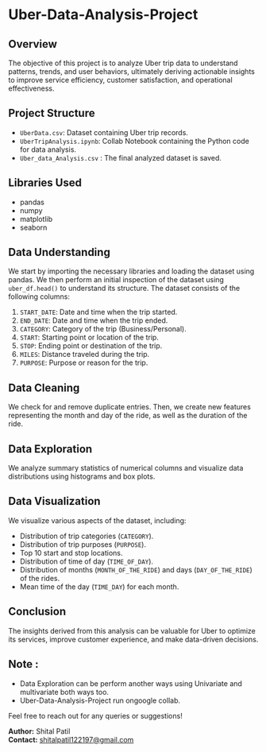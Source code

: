 # Uber-Data-Analysis-Project

## Overview
The objective of this project is to analyze Uber trip data to understand patterns, trends, and user behaviors, ultimately deriving actionable insights to improve service efficiency, customer satisfaction, and operational effectiveness.

## Project Structure
- `UberData.csv`: Dataset containing Uber trip records.
- `UberTripAnalysis.ipynb`: Collab Notebook containing the Python code for data analysis.
- `Uber_data_Analysis.csv` : The final analyzed dataset is saved.


## Libraries Used
- pandas
- numpy
- matplotlib
- seaborn

## Data Understanding
We start by importing the necessary libraries and loading the dataset using pandas. We then perform an initial inspection of the dataset using `uber_df.head()` to understand its structure. The dataset consists of the following columns:
1. `START_DATE`: Date and time when the trip started.
2. `END_DATE`: Date and time when the trip ended.
3. `CATEGORY`: Category of the trip (Business/Personal).
4. `START`: Starting point or location of the trip.
5. `STOP`: Ending point or destination of the trip.
6. `MILES`: Distance traveled during the trip.
7. `PURPOSE`: Purpose or reason for the trip.

## Data Cleaning
We check for and remove duplicate entries. Then, we create new features representing the month and day of the ride, as well as the duration of the ride.

## Data Exploration
We analyze summary statistics of numerical columns and visualize data distributions using histograms and box plots.

## Data Visualization
We visualize various aspects of the dataset, including:
- Distribution of trip categories (`CATEGORY`).
- Distribution of trip purposes (`PURPOSE`).
- Top 10 start and stop locations.
- Distribution of time of day (`TIME_OF_DAY`).
- Distribution of months (`MONTH_OF_THE_RIDE`) and days (`DAY_OF_THE_RIDE`) of the rides.
- Mean time of the day (`TIME_DAY`) for each month.

## Conclusion
The insights derived from this analysis can be valuable for Uber to optimize its services, improve customer experience, and make data-driven decisions.

## Note :
- Data Exploration can be perform another ways using Univariate and multivariate both ways too.
- Uber-Data-Analysis-Project run ongoogle collab.

Feel free to reach out for any queries or suggestions!

**Author:** Shital Patil  
**Contact:** shitalpatil122197@gmail.com
